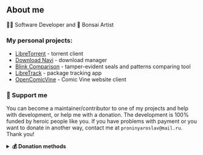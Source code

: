 ## About me

👨‍💻 Software Developer and 🌳 Bonsai Artist

### My personal projects:

- [LibreTorrent](https://github.com/proninyaroslav/libretorrent) - torrent client
- [Download Navi](https://github.com/TachibanaGeneralLaboratories/download-navi) - download manager
- [Blink Comparison](https://github.com/proninyaroslav/blink-comparison) - tamper-evident seals and patterns comparing tool
- [LibreTrack](https://github.com/proninyaroslav/libretrack) - package tracking app
- [OpenComicVine](https://github.com/proninyaroslav/OpenComicVine) - Comic Vine website client

### 🫶 Support me

You can become a maintainer/contributor to one of my projects and help with development, or help me with a donation. The development is 100% funded by heroic people like you. 
If you have problems with payment or you want to donate in another way, contact me at `proninyaroslav@mail.ru`. Thank you!

<details>
  <summary><b>💰 Donation methods</b></summary>
  
  <br>
  
 - **Bitcoin**: `12isaLkH8nZ4DkFguVFeYrGHqQi7EEgUrM `
 - **USDT TRC20**: `TK79fzUYwRtmANuLjk1Zzhz3hjTaFQbxfg`
 - **Monero**: `48j4Mo7J7t51EeBf35Lpdmehmi9chUwzSXxHrnjpRJ6fPQafPWvSCdFafw3rA5ZRWievfYEDToNso8VppbJf2RVH9cdZmHa`
 - **PayPal**: [paypal.me/YaroslavPronin](https://paypal.me/YaroslavPronin)
 - **YooMoney (ЮMoney)**: `410011738561939`
 - **Patreon**: [patreon.com/YaroslavPronin](https://patreon.com/YaroslavPronin)
 - **Boosty**: [boosty.to/yaroslavpronin/donate](https://boosty.to/yaroslavpronin/donate)
 - **Amazon.com eGift Cards**: just choose your amount and type e-mail `proninyaroslav@mail.ru`
in the gift card details [smile.amazon.com/gp/product/B004LLIKVU](https://smile.amazon.com/gp/product/B004LLIKVU)
 - **Liberapay**: [![liberapay](https://liberapay.com/assets/widgets/donate.svg)](https://liberapay.com/proninyaroslav/donate)

</details>
